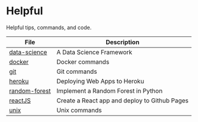 # Helpful
Helpful tips, commands, and code.


|File                                                                                      | Description                                   |
|------------------------------------------------------------------------------------------|-----------------------------------------------|
| [data-science](https://github.com/raghavrajmittal/helpful/blob/master/data-science.md)   | A Data Science Framework                      |
| [docker](docker.md)                                                                      | Docker commands                               |
| [git](https://github.com/raghavrajmittal/helpful/blob/master/git.md)                     | Git commands                                  |
| [heroku](https://github.com/raghavrajmittal/helpful/blob/master/heroku.md)               | Deploying Web Apps to Heroku                  |
| [random-forest](https://github.com/raghavrajmittal/helpful/blob/master/random-forest.md) | Implement a Random Forest in Python           |
| [reactJS](https://github.com/raghavrajmittal/helpful/blob/master/reactJS.md)             | Create a React app and deploy to Github Pages |
| [unix](unix.md)                                                                          | Unix commands                                 |
